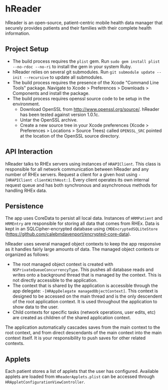 # hReader

hReader is an open-source, patient-centric mobile health data manager that securely provides patients and their families with their complete health information.

## Project Setup

- The build process requires the `plist` gem. Run `sudo gem install plist --no-rdoc --no-ri` to install the gem in your system Ruby.
- hReader relies on several git submodules. Run `git submodule update --init --recursive` to update all submodules.
- The build process requires the presence of the Xcode "Command Line Tools" package. Navigate to Xcode > Preferences > Downloads > Components and install the package.
- The build process requires openssl source code to be setup in the environment.
  - Download OpenSSL from <http://www.openssl.org/source/>. hReader has been tested against version 1.0.1c.
  - Untar the OpenSSL archive.
  - Create a new source tree in your Xcode preferences (Xcode > Preferences > Locations > Source Trees) called `OPENSSL_SRC` pointed at the location of the OpenSSL source directory.

## API Interaction

hReader talks to RHEx servers using instances of `HRAPIClient`. This class is responsible for all network communication between hReader and any number of RHEx servers. Request a client for a given host using `-[HRAPIClient clientWithHost:]`. Every client operates its own internal request queue and has both synchronous and asynchronous methods for handling RHEx data.

## Persistence

The app uses CoreData to persist all local data. Instances of `HRMPatient` and `HRMEntry` are responsible for storing all data that comes from RHEx. Data is kept in an SQLCipher-encrypted database using `CMDEncryptedSQLiteStore` (<https://github.com/calebmdavenport/encrypted-core-data>).

hReader uses several managed object contexts to keep the app responsive as it handles fairly large amounts of data. The managed object contexts or organized as follows:

- The root managed object context is created with `NSPrivateQueueConcurrencyType`. This pushes all database reads and writes onto a background thread that is managed by the context. This is not directly accessible to the application.
- The context that is shared by the application is accessible through the app delegate: `-[HRAppDelegate managedObjectContext]`. This context is designed to be accessed on the main thread and is the only descendent of the root application context. It is used throughout the application to show data to the user.
- Child contexts for specific tasks (network operations, user edits, etc) are created as children of the shared application context.

The application automatically cascades saves from the main context to the root context, and from direct descendants of the main context into the main context itself. It is your responsibility to push saves for other related contexts.

## Applets

Each patient stores a list of applets that the user has configured. Available applets are loaded from `HReaderApplets.plist` can be accessed through `HRAppletConfigurationViewController`.
